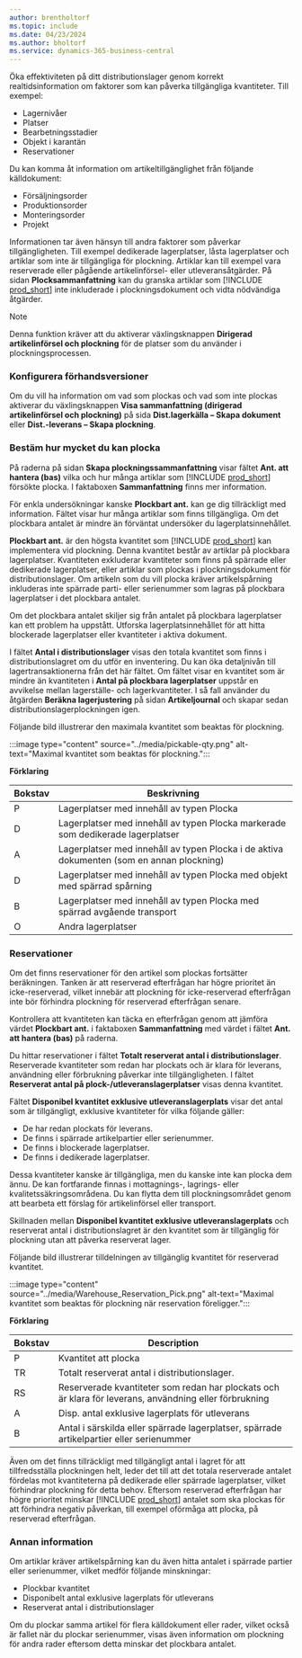 ```yaml
---
author: brentholtorf
ms.topic: include
ms.date: 04/23/2024
ms.author: bholtorf
ms.service: dynamics-365-business-central
---
```


Öka effektiviteten på ditt distributionslager genom korrekt realtidsinformation om faktorer som kan påverka tillgängliga kvantiteter. Till exempel: 

* Lagernivåer
* Platser
* Bearbetningsstadier
* Objekt i karantän
* Reservationer

Du kan komma åt information om artikeltillgänglighet från följande källdokument:

* Försäljningsorder
* Produktionsorder
* Monteringsorder
* Projekt

Informationen tar även hänsyn till andra faktorer som påverkar tillgängligheten. Till exempel dedikerade lagerplatser, låsta lagerplatser och artiklar som inte är tillgängliga för plockning. Artiklar kan till exempel vara reserverade eller pågående artikelinförsel- eller utleveransåtgärder. På sidan **Plocksammanfattning** kan du granska artiklar som [!INCLUDE [prod_short](prod_short.md)] inte inkluderade i plockningsdokument och vidta nödvändiga åtgärder.

> [!NOTE]
> Denna funktion kräver att du aktiverar växlingsknappen **Dirigerad artikelinförsel och plockning** för de platser som du använder i plockningsprocessen.

### <a name="set-up-previews"></a>Konfigurera förhandsversioner

Om du vill ha information om vad som plockas och vad som inte plockas aktiverar du växlingsknappen **Visa sammanfattning (dirigerad artikelinförsel och plockning)** på sida **Dist.lagerkälla – Skapa dokument** eller **Dist.-leverans – Skapa plockning**.

### <a name="determine-the-quantity-you-can-pick"></a>Bestäm hur mycket du kan plocka

På raderna på sidan **Skapa plockningssammanfattning** visar fältet **Ant. att hantera (bas)** vilka och hur många artiklar som [!INCLUDE [prod_short](prod_short.md)] försökte plocka. I faktaboxen **Sammanfattning** finns mer information.

För enkla undersökningar kanske **Plockbart ant.** kan ge dig tillräckligt med information. Fältet visar hur många artiklar som finns tillgängliga. Om det plockbara antalet är mindre än förväntat undersöker du lagerplatsinnehållet.

**Plockbart ant.** är den högsta kvantitet som [!INCLUDE [prod_short](prod_short.md)] kan implementera vid plockning. Denna kvantitet består av artiklar på plockbara lagerplatser. Kvantiteten exkluderar kvantiteter som finns på spärrade eller dedikerade lagerplatser, eller artiklar som plockas i plockningsdokument för distributionslager. Om artikeln som du vill plocka kräver artikelspårning inkluderas inte spärrade parti- eller serienummer som lagras på plockbara lagerplatser i det plockbara antalet.

Om det plockbara antalet skiljer sig från antalet på plockbara lagerplatser kan ett problem ha uppstått. Utforska lagerplatsinnehållet för att hitta blockerade lagerplatser eller kvantiteter i aktiva dokument.

I fältet **Antal i distributionslager** visas den totala kvantitet som finns i distributionslagret om du utför en inventering. Du kan öka detaljnivån till lagertransaktionerna från det här fältet. Om fältet visar en kvantitet som är mindre än kvantiteten i **Antal på plockbara lagerplatser** uppstår en avvikelse mellan lagerställe- och lagerkvantiteter. I så fall använder du åtgärden **Beräkna lagerjustering** på sidan **Artikeljournal** och skapar sedan distributionslagerplockningen igen.

Följande bild illustrerar den maximala kvantitet som beaktas för plockning.

:::image type="content" source="../media/pickable-qty.png" alt-text="Maximal kvantitet som beaktas för plockning.":::

**Förklaring**

|Bokstav  |Beskrivning  |
|---------|---------|
|P     |Lagerplatser med innehåll av typen Plocka         |
|D     |Lagerplatser med innehåll av typen Plocka markerade som dedikerade lagerplatser        |
|A     |Lagerplatser med innehåll av typen Plocka i de aktiva dokumenten (som en annan plockning)       |
|D     |Lagerplatser med innehåll av typen Plocka med objekt med spärrad spårning         |
|B     |Lagerplatser med innehåll av typen Plocka med spärrad avgående transport         |
|O     |Andra lagerplatser         |

### <a name="reservations"></a>Reservationer

Om det finns reservationer för den artikel som plockas fortsätter beräkningen. Tanken är att reserverad efterfrågan har högre prioritet än icke-reserverad, vilket innebär att plockning för icke-reserverad efterfrågan inte bör förhindra plockning för reserverad efterfrågan senare.

Kontrollera att kvantiteten kan täcka en efterfrågan genom att jämföra värdet **Plockbart ant.** i faktaboxen **Sammanfattning** med värdet i fältet **Ant. att hantera (bas)** på raderna.

Du hittar reservationer i fältet **Totalt reserverat antal i distributionslager**. Reserverade kvantiteter som redan har plockats och är klara för leverans, användning eller förbrukning påverkar inte tillgängligheten. I fältet **Reserverat antal på plock-/utleveranslagerplatser** visas denna kvantitet.

Fältet **Disponibel kvantitet exklusive utleveranslagerplats** visar det antal som är tillgängligt, exklusive kvantiteter för vilka följande gäller:

* De har redan plockats för leverans.
* De finns i spärrade artikelpartier eller serienummer.
* De finns i blockerade lagerplatser.
* De finns i dedikerade lagerplatser.

Dessa kvantiteter kanske är tillgängliga, men du kanske inte kan plocka dem ännu. De kan fortfarande finnas i mottagnings-, lagrings- eller kvalitetssäkringsområdena. Du kan flytta dem till plockningsområdet genom att bearbeta ett förslag för artikelinförsel eller transport.

Skillnaden mellan **Disponibel kvantitet exklusive utleveranslagerplats** och reserverat antal i distributionslagret är den kvantitet som är tillgänglig för plockning utan att påverka reserverat lager.

Följande bild illustrerar tilldelningen av tillgänglig kvantitet för reserverad kvantitet.

:::image type="content" source="../media/Warehouse_Reservation_Pick.png" alt-text="Maximal kvantitet som beaktas för plockning när reservation föreligger.":::

**Förklaring**

|Bokstav  |Description  |
|---------|---------|
|P     |Kvantitet att plocka         |
|TR    |Totalt reserverat antal i distributionslager.         |
|RS    |Reserverade kvantiteter som redan har plockats och är klara för leverans, användning eller förbrukning       |
|A     |Disp. antal exklusive lagerplats för utleverans         |
|B     |Antal i särskilda eller spärrade lagerplatser, spärrade artikelpartier eller serienummer         |

Även om det finns tillräckligt med tillgängligt antal i lagret för att tillfredsställa plockningen helt, leder det till att det totala reserverade antalet fördelas mot kvantiteterna på dedikerade eller spärrade lagerplatser, vilket förhindrar plockning för detta behov. Eftersom reserverad efterfrågan har högre prioritet minskar [!INCLUDE [prod_short](prod_short.md)] antalet som ska plockas för att förhindra negativ påverkan, till exempel oförmåga att plocka, på reserverad efterfrågan.

### <a name="other-details"></a>Annan information

Om artiklar kräver artikelspårning kan du även hitta antalet i spärrade partier eller serienummer, vilket medför följande minskningar:

* Plockbar kvantitet
* Disponibelt antal exklusive lagerplats för utleverans
* Reserverat antal i distributionslager 

Om du plockar samma artikel för flera källdokument eller rader, vilket också är fallet när du plockar serienummer, visas även information om plockning för andra rader eftersom detta minskar det plockbara antalet.
